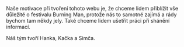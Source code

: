  
 Naše motivace při tvoření tohoto webu je, že chceme lidem přiblížit vše důležité o festivalu Burning Man, protože nás to 
 samotné zajímá a rády bychom tam někdy jely. Také chceme lidem ušetřit práci při shánění informací.
 
 Náš tým tvoří Hanka, Kačka a Simča.

